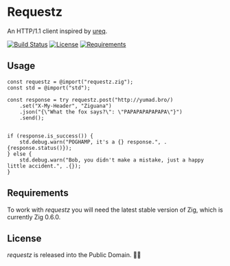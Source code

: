 # Requestz

An HTTP/1.1 client inspired by [ureq](https://github.com/algesten/ureq).

[![Build Status](https://api.travis-ci.org/ducdetronquito/requestz.svg?branch=master)](https://travis-ci.org/ducdetronquito/requestz) [![License](https://img.shields.io/badge/license-public%20domain-ff69b4.svg)](https://github.com/ducdetronquito/requestz#license) [![Requirements](https://img.shields.io/badge/zig-0.6.0-orange)](https://ziglang.org/)

## Usage

```zig
const requestz = @import("requestz.zig");
const std = @import("std");

const response = try requestz.post("http://yumad.bro/)
    .set("X-My-Header", "Ziguana")
    .json("{\"What the fox says?\": \"PAPAPAPAPAPAPA\"}")
    .send();


if (response.is_success()) {
    std.debug.warn("POGHAMP, it's a {} response.", .{response.status()});
} else {
    std.debug.warn("Bob, you didn't make a mistake, just a happy little accident.", .{});
}
```


## Requirements

To work with *requestz* you will need the latest stable version of Zig, which is currently Zig 0.6.0.


## License

*requestz* is released into the Public Domain. 🎉🍻
